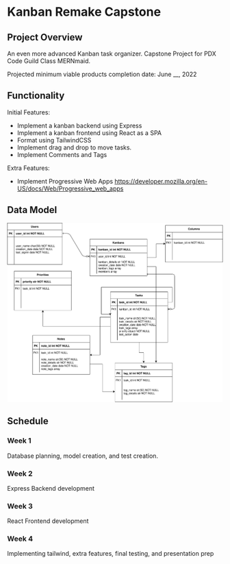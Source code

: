 # Kanban Remake Capstone

## Project Overview

An even more advanced Kanban task organizer. Capstone Project for PDX Code Guild Class MERNmaid.

Projected minimum viable products completion date: June \_\_, 2022

## Functionality

Initial Features:

- Implement a kanban backend using Express
- Implement a kanban frontend using React as a SPA
- Format using TailwindCSS
- Implement drag and drop to move tasks.
- Implement Comments and Tags

Extra Features:

- Implement Progressive Web Apps <https://developer.mozilla.org/en-US/docs/Web/Progressive_web_apps>

## Data Model

![Data Model](./Kanban%20Captstone%20Diagram.drawio.svg)

## Schedule

### Week 1

Database planning, model creation, and test creation.

### Week 2

Express Backend development

### Week 3

React Frontend development

### Week 4

Implementing tailwind, extra features, final testing, and presentation prep
